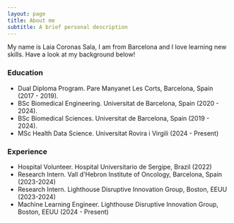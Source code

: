 ```yaml
---
layout: page
title: About me
subtitle: A brief personal description
---
```


My name is Laia Coronas Sala, I am from Barcelona and I love learning new skills. Have a look at my background below!

### Education

- Dual Diploma Program. Pare Manyanet Les Corts, Barcelona, Spain (2017 - 2019).
- BSc Biomedical Engineering. Universitat de Barcelona, Spain (2020 - 2024).
- BSc Biomedical Sciences. Universitat de Barcelona, Spain (2019 - 2024).
- MSc Health Data Science. Universitat Rovira i Virgili (2024 - Present)

### Experience

- Hospital Volunteer. Hospital Universitario de Sergipe, Brazil (2022)
- Research Intern. Vall d'Hebron Institute of Oncology, Barcelona, Spain (2023-2024)
- Research Intern. Lighthouse Disruptive Innovation Group, Boston, EEUU (2023-2024)
- Machine Learning Engineer. Lighthouse Disruptive Innovation Group, Boston, EEUU (2024 - Present)
